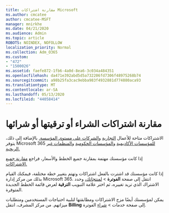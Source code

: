 ```yaml
---
title: مقارنة اشتراكات Microsoft
ms.author: cmcatee
author: cmcatee-MSFT
manager: mnirkhe
ms.date: 04/21/2020
ms.audience: Admin
ms.topic: article
ROBOTS: NOINDEX, NOFOLLOW
localization_priority: Normal
ms.collection: Adm_O365
ms.custom:
- "472"
- "1500026"
ms.assetid: faefe872-1fb6-4a0d-8ea6-3c034a484351
ms.openlocfilehash: da471e392abd5d5a732206fd7306f48975268b74
ms.sourcegitcommit: a98b25fa3cac9ebba983f4932881d774880aca93
ms.translationtype: MT
ms.contentlocale: ar-SA
ms.lasthandoff: 05/13/2020
ms.locfileid: "44058414"
---
```

# <a name="compare-upgrade-or-purchase-subscriptions"></a>مقارنة اشتراكات الشراء أو ترقيتها أو شرائها
  
الاشتراكات متاحة للأعمال [التجارية](https://products.office.com/compare-all-microsoft-office-products?tab=2) [والشركات على مستوى المؤسسة.](https://products.office.com/business/compare-more-office-365-for-business-plans) بالإضافة إلى ذلك، يتوفر Microsoft 365 [للمؤسسات الأكاديمية](https://products.office.com/academic/compare-office-365-education-plans) [والمؤسسات الحكومية](https://products.office.com/government/compare-office-365-government-plans) [والمنظمات غير الربحية.](https://products.office.com/nonprofit/office-365-nonprofit-plans-and-pricing?tab=1)
  
إذا كانت مؤسستك مهتمة بمقارنة جميع الخطط والأسعار، فراجع [مقارنة جميع الاشتراكات.](https://products.office.com/business/compare-more-office-365-for-business-plans)
  
إذا كانت مؤسستك قد اشترت بالفعل اشتراكات وتهتم بتغيير خطة مختلفة، فيمكنك القيام بذلك من مركز إدارة Microsoft 365. انتقل إلى صفحة **الفوترة** \> [لمنتجاتك،](https://go.microsoft.com/fwlink/p/?linkid=842054) وحدد الاشتراك الذي تريد تغييره، ثم اختر علامة التبويب **الترقية** لعرض قائمة الخطط الجديدة المتوفرة.
  
يمكن لمؤسستك أيضًا مزج الاشتراكات ومطابقتها لتلبية احتياجات المستخدمين ومتطلبات ميزاتهم. من مركز المشرف، انتقل **Billing** إلى صفحة خدمات \> [شراء](https://go.microsoft.com/fwlink/p/?linkid=868433) الفوترة.